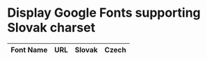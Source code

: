 # Display Google Fonts supporting Slovak charset

Font Name | URL | Slovak | Czech
--------- | --- | ------ | -----
